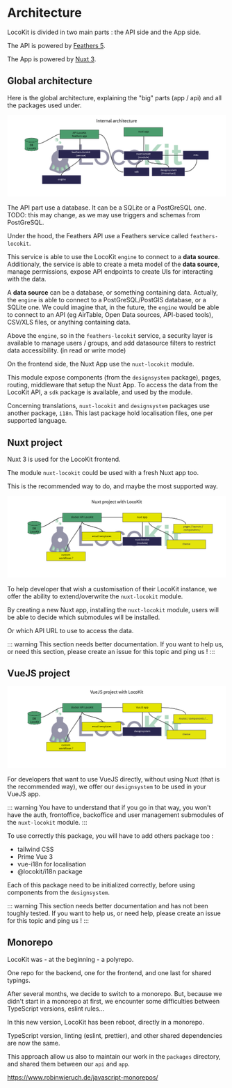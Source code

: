 # Architecture

LocoKit is divided in two main parts : the API side and the App side.

The API is powered by [Feathers 5](https://dove.feathersjs.com/).

The App is powered by [Nuxt 3](https://v3.nuxtjs.org).

## Global architecture

Here is the global architecture,
explaining the "big" parts (app / api)
and all the packages used under.

![global architecture](../assets/globalArchitecture.png)

The API part use a database.
It can be a SQLite or a PostGreSQL one.
TODO: this may change, as we may use triggers and schemas
from PostGreSQL.

Under the hood, the Feathers API use a Feathers service called `feathers-locokit`.

This service is able to use the LocoKit `engine`
to connect to a **data source**.
Additionaly, the service is able to create a meta model
of the **data source**, manage permissions,
expose API endpoints to create UIs for interacting with the data.

A **data source** can be a database, or something containing data.
Actually, the `engine` is able to connect to a PostGreSQL/PostGIS database,
or a SQLite one.
We could imagine that, in the future, the `engine` would be able
to connect to an API (eg AirTable, Open Data sources, API-based tools),
CSV/XLS files, or anything containing data.

Above the `engine`, so in the `feathers-locokit` service,
a security layer is available to manage users / groups,
and add datasource filters to restrict data accessibility. (in read or write mode)

On the frontend side, the Nuxt App
use the `nuxt-locokit` module.

This module expose components (from the `designsystem` package),
pages, routing, middleware that setup the Nuxt App.
To access the data from the LocoKit API,
a `sdk` package is available, and used by the module.

Concerning translations, `nuxt-locokit` and `designsystem` packages
use another package, `i18n`.
This last package hold localisation files, one per supported language.

## Nuxt project

Nuxt 3 is used for the LocoKit frontend.

The module `nuxt-locokit` could be used with a fresh Nuxt app too.

This is the recommended way to do, and maybe the most supported way.

![Nuxt architecture](../assets/nuxtProject.png)

To help developer that wish a customisation of their LocoKit instance,
we offer the ability to extend/overwrite the `nuxt-locokit` module.

By creating a new Nuxt app,
installing the `nuxt-locokit` module,
users will be able to decide which submodules will be installed.

Or which API URL to use to access the data.

::: warning
This section needs better documentation.
If you want to help us, or need this section,
please create an issue for this topic and ping us !
:::

## VueJS project

![VueJS architecture](../assets/vuejsProject.png)

For developers that want to use VueJS directly,
without using Nuxt (that is the recommended way),
we offer our `designsystem` to be used in your VueJS app.

::: warning
You have to understand that if you go in that way,
you won't have the auth, frontoffice, backoffice and user management
submodules of the `nuxt-locokit` module.
:::

To use correctly this package,
you will have to add others package too :
* tailwind CSS
* Prime Vue 3
* vue-i18n for localisation
* @locokit/i18n package

Each of this package need to be initialized correctly,
before using components from the `designsystem`.

::: warning
This section needs better documentation
and has not been toughly tested.
If you want to help us, or need help,
please create an issue for this topic and ping us !
:::

## Monorepo

LocoKit was - at the beginning - a polyrepo.

One repo for the backend, one for the frontend, and one last for shared typings.

After several months, we decide to switch to a monorepo.
But, because we didn't start in a monorepo at first,
we encounter some difficulties between TypeScript versions, eslint rules...

In this new version, LocoKit has been reboot, directly in a monorepo.

TypeScript version, linting (eslint, prettier), and other shared
dependencies are now the same.

This approach allow us also to maintain our work
in the `packages` directory, and shared them between our `api` and `app`.

https://www.robinwieruch.de/javascript-monorepos/
